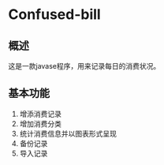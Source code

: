 # Confused-bill
## 概述
这是一款javase程序，用来记录每日的消费状况。
## 基本功能
 1. 增添消费记录
 2. 增加消费分类
 3. 统计消费信息并以图表形式呈现
 4. 备份记录
 5. 导入记录
